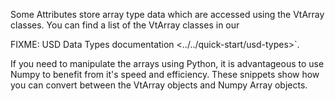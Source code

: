 Some Attributes store array type data which are accessed using the VtArray classes. You can find a list of the VtArray classes in our 

FIXME: USD Data Types documentation <../../quick-start/usd-types>`. 

If you need to manipulate the arrays using Python, it is advantageous to use Numpy to benefit from it's speed and efficiency. These snippets show how you can convert between the VtArray objects and Numpy Array objects.

